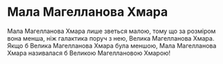 # Мала Магелланова Хмара

Мала Магелланова Хмара лише зветься малою, тому що за розміром вона менша, ніж
галактика поруч з нею, Велика Магелланова Хмара. Якщо б Велика Магелланова Хмара
була меншою, Мала Магелланова Хмара називалася б Великою Магеллановою Хмарою!
